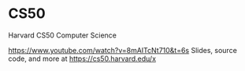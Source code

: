 # CS50
Harvard CS50 Computer Science

https://www.youtube.com/watch?v=8mAITcNt710&t=6s
Slides, source code, and more at https://cs50.harvard.edu/x
